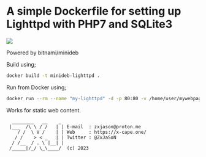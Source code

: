 # A simple Dockerfile for setting up Lighttpd with PHP7 and SQLite3

[![](https://github.com/zxjason/lighttpd_php_sqlite_docker)](https://github.com/zxjason/lighttpd_php_sqlite_docker)

Powered by bitnami/minideb

Build using;

```bash
docker build -t minideb-lighttpd .
```

Run from Docker using;

```bash
docker run --rm --name "my-lighttpd" -d -p 80:80 -v /home/user/mywebpages:/webroot minideb-lighttpd

```

Works for static web content.

```text
  ________   __    _ 
 |___  /\ \ / /   | | E-mail  : zxjason@proton.me
    / /  \ V /    | | Web     : https://x-cape.one/
   / /    > < _   | | Twitter : @ZxJaSoN
  / /__  / . \ |__| | 
 /_____|/_/ \_\____/  (c) 2023

```
